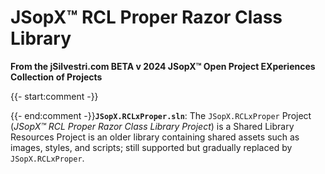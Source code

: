 ﻿
# JSopX™ RCL Proper Razor Class Library

**From the ﻿jSilvestri.com BETA v 2024 JSopX™ Open Project EXperiences Collection of Projects**

{{- start:comment -}}
<!-- START JSOPX NOVA DOCX HEADER

workflowState: Is Production Ready
group: "JSopX™ Bridge Too Far"
subGroup: "README"
isDraft: false
isProductionReady: true
toc: true
END JSOPX NOVA DOCX HEADER -->
{{- end:comment -}}**`JSopX.RCLxProper.sln`**: The `JSopX.RCLxProper` Project (_JSopX™ RCL Proper Razor Class Library Project_) is a Shared Library Resources Project is an older library containing shared assets such as images, styles, and scripts; still supported but gradually replaced by `JSopX.RCLxProper`.
